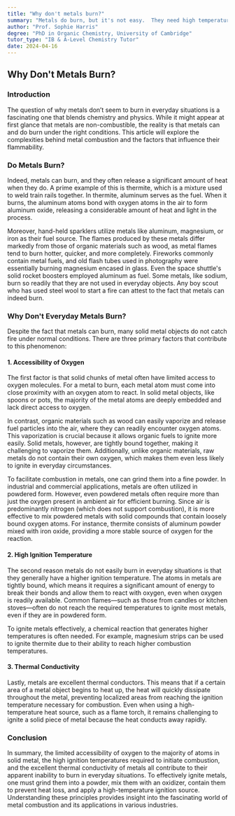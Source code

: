 ```yaml
---
title: "Why don't metals burn?"
summary: "Metals do burn, but it's not easy.  They need high temperatures and lots of oxygen.  Solid metal objects don't burn easily because they have a high ignition temperature, are good thermal conductors, and oxygen can't easily reach the metal atoms.  To get them to burn, grind the metal into powder and mix it with an oxidizer."
author: "Prof. Sophie Harris"
degree: "PhD in Organic Chemistry, University of Cambridge"
tutor_type: "IB & A-Level Chemistry Tutor"
date: 2024-04-16
---
```


## Why Don't Metals Burn?

### Introduction

The question of why metals don’t seem to burn in everyday situations is a fascinating one that blends chemistry and physics. While it might appear at first glance that metals are non-combustible, the reality is that metals can and do burn under the right conditions. This article will explore the complexities behind metal combustion and the factors that influence their flammability.

### Do Metals Burn?

Indeed, metals can burn, and they often release a significant amount of heat when they do. A prime example of this is thermite, which is a mixture used to weld train rails together. In thermite, aluminum serves as the fuel. When it burns, the aluminum atoms bond with oxygen atoms in the air to form aluminum oxide, releasing a considerable amount of heat and light in the process. 

Moreover, hand-held sparklers utilize metals like aluminum, magnesium, or iron as their fuel source. The flames produced by these metals differ markedly from those of organic materials such as wood, as metal flames tend to burn hotter, quicker, and more completely. Fireworks commonly contain metal fuels, and old flash tubes used in photography were essentially burning magnesium encased in glass. Even the space shuttle's solid rocket boosters employed aluminum as fuel. Some metals, like sodium, burn so readily that they are not used in everyday objects. Any boy scout who has used steel wool to start a fire can attest to the fact that metals can indeed burn.

### Why Don't Everyday Metals Burn?

Despite the fact that metals can burn, many solid metal objects do not catch fire under normal conditions. There are three primary factors that contribute to this phenomenon:

#### 1. Accessibility of Oxygen

The first factor is that solid chunks of metal often have limited access to oxygen molecules. For a metal to burn, each metal atom must come into close proximity with an oxygen atom to react. In solid metal objects, like spoons or pots, the majority of the metal atoms are deeply embedded and lack direct access to oxygen. 

In contrast, organic materials such as wood can easily vaporize and release fuel particles into the air, where they can readily encounter oxygen atoms. This vaporization is crucial because it allows organic fuels to ignite more easily. Solid metals, however, are tightly bound together, making it challenging to vaporize them. Additionally, unlike organic materials, raw metals do not contain their own oxygen, which makes them even less likely to ignite in everyday circumstances.

To facilitate combustion in metals, one can grind them into a fine powder. In industrial and commercial applications, metals are often utilized in powdered form. However, even powdered metals often require more than just the oxygen present in ambient air for efficient burning. Since air is predominantly nitrogen (which does not support combustion), it is more effective to mix powdered metals with solid compounds that contain loosely bound oxygen atoms. For instance, thermite consists of aluminum powder mixed with iron oxide, providing a more stable source of oxygen for the reaction.

#### 2. High Ignition Temperature

The second reason metals do not easily burn in everyday situations is that they generally have a higher ignition temperature. The atoms in metals are tightly bound, which means it requires a significant amount of energy to break their bonds and allow them to react with oxygen, even when oxygen is readily available. Common flames—such as those from candles or kitchen stoves—often do not reach the required temperatures to ignite most metals, even if they are in powdered form. 

To ignite metals effectively, a chemical reaction that generates higher temperatures is often needed. For example, magnesium strips can be used to ignite thermite due to their ability to reach higher combustion temperatures.

#### 3. Thermal Conductivity

Lastly, metals are excellent thermal conductors. This means that if a certain area of a metal object begins to heat up, the heat will quickly dissipate throughout the metal, preventing localized areas from reaching the ignition temperature necessary for combustion. Even when using a high-temperature heat source, such as a flame torch, it remains challenging to ignite a solid piece of metal because the heat conducts away rapidly.

### Conclusion

In summary, the limited accessibility of oxygen to the majority of atoms in solid metal, the high ignition temperatures required to initiate combustion, and the excellent thermal conductivity of metals all contribute to their apparent inability to burn in everyday situations. To effectively ignite metals, one must grind them into a powder, mix them with an oxidizer, contain them to prevent heat loss, and apply a high-temperature ignition source. Understanding these principles provides insight into the fascinating world of metal combustion and its applications in various industries.
    